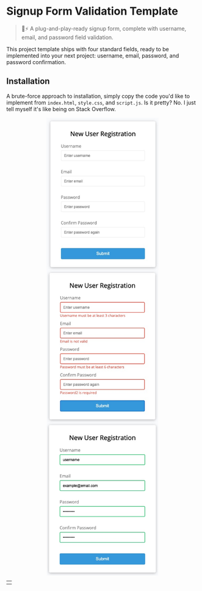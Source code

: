 # Signup Form Validation Template

> 🔌⚡️ A plug-and-play-ready signup form, complete with username, email, and password field validation.

This project template ships with four standard fields, ready to be implemented into your next project: username, email, password, and password confirmation.

## Installation

A brute-force approach to installation, simply copy the code you'd like to implement from `index.html`, `style.css`, and `script.js`. Is it pretty? No. I just tell myself it's like being on Stack Overflow.

<div align="center">
  <img src="./Docs/form-validation-img-1.jpg" height="400px" alt="" valign="middle" />
  <img src="./Docs/form-validation-img-2.jpg" height="400px" alt="" valign="middle" />
  <img src="./Docs/form-validation-img-3.jpg" height="400px" alt="" valign="middle" />
</div>

<table><tbody><tr><th></th></tr></tbody></table> <!-- Image alignment clearfix -->
